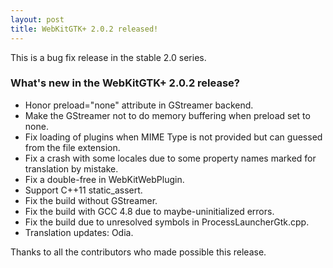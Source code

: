 ```yaml
---
layout: post
title: WebKitGTK+ 2.0.2 released!
---
```


This is a bug fix release in the stable 2.0 series.

### What's new in the WebKitGTK+ 2.0.2 release?

 - Honor preload="none" attribute in GStreamer backend.
 - Make the GStreamer not to do memory buffering when preload set to
   none.
 - Fix loading of plugins when MIME Type is not provided but can
   guessed from the file extension.
 - Fix a crash with some locales due to some property names marked
   for translation by mistake.
 - Fix a double-free in WebKitWebPlugin.
 - Support C++11 static_assert.
 - Fix the build without GStreamer.
 - Fix the build with GCC 4.8 due to maybe-uninitialized errors.
 - Fix the build due to unresolved symbols in ProcessLauncherGtk.cpp.
 - Translation updates: Odia.

Thanks to all the contributors who made possible this release.